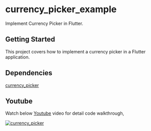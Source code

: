 # currency_picker_example

Implement Currency Picker in Flutter.

## Getting Started

This project covers how to implement a currency picker in a Flutter application.

## Dependencies

[currency_picker](https://pub.dev/packages/currency_picker)

## Youtube

Watch below [Youtube](https://www.youtube.com/watch?v=WjYa-mkZnho) video for detail code walkthrough,

[![currency_picker](https://img.youtube.com/vi/WjYa-mkZnho/0.jpg)](https://www.youtube.com/watch?v=WjYa-mkZnho)
